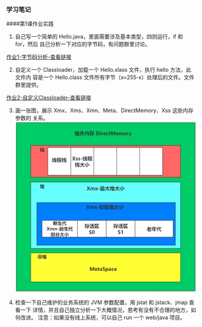 ### 学习笔记
####第1课作业实践
1. 自己写一个简单的 Hello.java，里面需要涉及基本类型，四则运行，if 和 for，然后
  自己分析一下对应的字节码，有问题群里讨论。

  [作业1-字节码分析-查看链接](./code/homework/%E4%BD%9C%E4%B8%9A1-%E5%AD%97%E8%8A%82%E7%A0%81%E5%88%86%E6%9E%90.md)

2. 自定义一个 Classloader，加载一个 Hello.xlass 文件，执行 hello 方法，此文件内
  容是一个 Hello.class 文件所有字节（x=255-x）处理后的文件。文件群里提供。

  [作业2-自定义Classloader-查看链接](./code/homework/MyClassLoader.java)

3. 画一张图，展示 Xmx、Xms、Xmn、Meta、DirectMemory、Xss 这些内存参数的
  关系。
  ![内存参数图](./code/homework/%E4%BD%9C%E4%B8%9A3-%E5%86%85%E5%AD%98%E5%8F%82%E6%95%B0%E5%85%B3%E7%B3%BB%E5%9B%BE.png)

4. 检查一下自己维护的业务系统的 JVM 参数配置，用 jstat 和 jstack、jmap 查看一下
  详情，并且自己独立分析一下大概情况，思考有没有不合理的地方，如何改进。
  注意：如果没有线上系统，可以自己 run 一个 web/java 项目。

